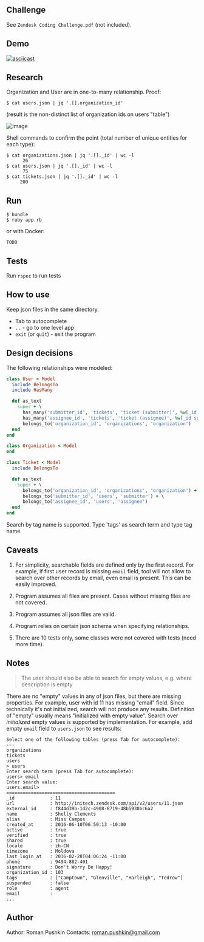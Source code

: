 ## Challenge

See `Zendesk Coding Challenge.pdf` (not included).

## Demo

[![asciicast](https://asciinema.org/a/6KstAGdGUZLKB9hGoCf1sTwxI.svg)](https://asciinema.org/a/6KstAGdGUZLKB9hGoCf1sTwxI)

## Research

Organization and User are in one-to-many relationship. Proof:

```
$ cat users.json | jq '.[].organization_id'
```

(result is the non-distinct list of organization ids on users "table")

![image](https://user-images.githubusercontent.com/1477672/51815662-6c9a1280-2277-11e9-87b4-64247224ce8e.png)

Shell commands to confirm the point (total number of unique entities for each type):

```
$ cat organizations.json | jq '.[]._id' | wc -l
      26
$ cat users.json | jq '.[]._id' | wc -l
      75
$ cat tickets.json | jq '.[]._id' | wc -l
     200
```

## Run

```
$ bundle
$ ruby app.rb
```

or with Docker:

```
TODO
```

## Tests

Run `rspec` to run tests

## How to use

Keep json files in the same directory. 

* Tab to autocomplete
* `..` - go to one level app
* `exit` (or `quit`) - exit the program

## Design decisions

The following relationships were modeled:

```ruby
class User < Model
  include BelongsTo
  include HasMany

  def as_text
    super + \
      has_many('submitter_id', 'tickets', 'ticket (submitter)', %w[_id subject]) + \
      has_many('assignee_id', 'tickets', 'ticket (assignee)', %w[_id subject]) + \
      belongs_to('organization_id', 'organizations', 'organization')
  end
end

class Organization < Model
end

class Ticket < Model
  include BelongsTo

  def as_text
    super + \
      belongs_to('organization_id', 'organizations', 'organization') + \
      belongs_to('submitter_id', 'users', 'submitter') + \
      belongs_to('assignee_id', 'users', 'assignee')
  end
end
```

Search by tag name is supported. Type 'tags' as search term and type tag name.

## Caveats

1) For simplicity, searchable fields are defined only by the first record. For example, if first user record is missing `email` field, tool will not allow to search over other records by email, even email is present. This can be easily improved.

2) Program assumes all files are present. Cases without missing files are not covered.

3) Program assumes all json files are valid.

4) Program relies on certain json schema when specifying relationships.

5) There are 10 tests only, some classes were not covered with tests (need more time).

## Notes

> The user should also be able to search for empty values, e.g. where description is empty

There are no "empty" values in any of json files, but there are missing properties. For example, user with id 11 has missing "email" field. Since technically it's not initialized, search will not produce any results. Definition of "empty" usually means "initialized with empty value". Search over _initialized_ empty values is supported by implementation. For example, add empty `email` field to `users.json` to see results:

```
Select one of the following tables (press Tab for autocomplete):
---
organizations
tickets
users
> users
Enter search term (press Tab for autocomplete):
users> email
Enter search value:
users.email>
========================================
_id             : 11
url             : http://initech.zendesk.com/api/v2/users/11.json
external_id     : f844d39b-1d2c-4908-8719-48b5930bc6a2
name            : Shelly Clements
alias           : Miss Campos
created_at      : 2016-06-10T06:50:13 -10:00
active          : true
verified        : true
shared          : true
locale          : zh-CN
timezone        : Moldova
last_login_at   : 2016-02-28T04:06:24 -11:00
phone           : 9494-882-401
signature       : Don't Worry Be Happy!
organization_id : 103
tags            : ["Camptown", "Glenville", "Harleigh", "Tedrow"]
suspended       : false
role            : agent
email           :
...
```

## Author

Author: Roman Pushkin
Contacts: roman.pushkin@gmail.com
